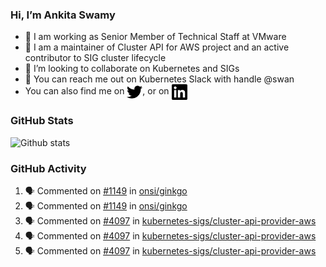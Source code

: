 ### Hi, I’m Ankita Swamy

- 💼 I am working as Senior Member of Technical Staff at VMware
- 👀 I am a maintainer of Cluster API for AWS project and an active contributor to SIG cluster lifecycle
- 💞️ I’m looking to collaborate on Kubernetes and SIGs
- 💬 You can reach me out on Kubernetes Slack with handle @swan
- You can also find me on <a href="https://twitter.com/SwamyAnkita" target="blank"><img align="center" src="https://raw.githubusercontent.com/Ankitasw/Ankitasw/master/svg/twitter.svg" alt="Ankitasw" height="25" width="25" color="#1DA1f2" /></a>, or on <a href="https://www.linkedin.com/in/Ankitaswamy/" target="blank"><img align="center" src="https://raw.githubusercontent.com/Ankitasw/Ankitasw/master/svg/linkedin.svg" alt="Ankitasw" height="25" width="25" /></a>

### GitHub Stats
![Github stats](https://github-readme-stats.vercel.app/api?username=Ankitasw&count_private=true&show_icons=true&theme=tokyonight)

### GitHub Activity 
<!--START_SECTION:activity-->
1. 🗣 Commented on [#1149](https://github.com/onsi/ginkgo/issues/1149) in [onsi/ginkgo](https://github.com/onsi/ginkgo)
2. 🗣 Commented on [#1149](https://github.com/onsi/ginkgo/issues/1149) in [onsi/ginkgo](https://github.com/onsi/ginkgo)
3. 🗣 Commented on [#4097](https://github.com/kubernetes-sigs/cluster-api-provider-aws/issues/4097) in [kubernetes-sigs/cluster-api-provider-aws](https://github.com/kubernetes-sigs/cluster-api-provider-aws)
4. 🗣 Commented on [#4097](https://github.com/kubernetes-sigs/cluster-api-provider-aws/issues/4097) in [kubernetes-sigs/cluster-api-provider-aws](https://github.com/kubernetes-sigs/cluster-api-provider-aws)
5. 🗣 Commented on [#4097](https://github.com/kubernetes-sigs/cluster-api-provider-aws/issues/4097) in [kubernetes-sigs/cluster-api-provider-aws](https://github.com/kubernetes-sigs/cluster-api-provider-aws)
<!--END_SECTION:activity-->
